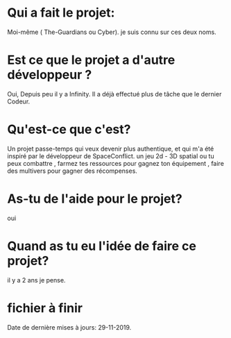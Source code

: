 # Qui a fait le projet:
Moi-même ( The-Guardians ou Cyber).
je suis connu sur ces deux noms.
# Est ce que le projet a d'autre développeur ?
Oui, Depuis peu il y a Infinity.
Il a déjà effectué plus de tâche que le dernier Codeur.

# Qu'est-ce que c'est?
Un projet passe-temps qui veux devenir plus authentique,
et qui m'a été inspiré par le développeur de SpaceConflict.
un jeu 2d - 3D  spatial ou tu peux combattre , farmez tes ressources pour gagnez ton équipement , faire des multivers pour gagner des récompenses.

# As-tu de l'aide pour le projet?
oui

# Quand as tu eu l'idée de faire ce projet?
il y a 2 ans  je pense.

# fichier à finir
Date de dernière mises à jours: 29-11-2019.
